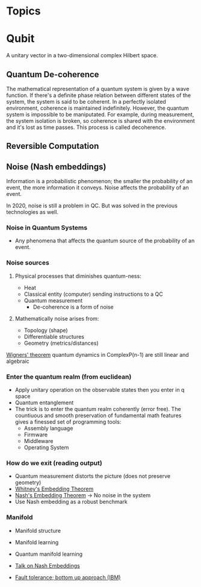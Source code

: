 # Topics

# Qubit

A unitary vector in a two-dimensional complex Hilbert space.

## Quantum De-coherence

The mathematical representation of a quantum system is given by a wave function. If there's a definite phase
relation between different states of the system, the system is said to be coherent. In a perfectly isolated
environment, coherence is maintained indefinitely. However, the quantum system is impossible to be maniputated.
For example, during measurement, the system isolation is broken, so coherence is shared with the environment and it's
 lost as time passes. This process is called decoherence.

## Reversible Computation

## Noise (Nash embeddings)

Information is a probabilistic phenomenon; the smaller the probability of an event, the more information it conveys. 
Noise affects the probability of an event.

In 2020, noise is still a problem in QC. But was solved in the previous technologies as well.

### Noise in Quantum Systems
* Any phenomena that affects the quantum source of the probability of an event.

### Noise sources

1. Physical processes that diminishes quantum-ness:
    * Heat
    * Classical entity (computer) sending instructions to a QC
    * Quantum measurement
        - De-coherence is a form of noise
  
2. Mathematically noise arises from:
    * Topology (shape)
    * Differentiable structures
    * Geometry (metrics/distances)


[Wigners' theorem](https://en.wikipedia.org/wiki/Wigner%27s_theorem) quantum dynamics in ComplexP(n-1) are still linear and algebraic

### Enter the quantum realm (from euclidean)
  * Apply unitary operation on the observable states then you enter in q space
  * Quantum entanglement
  * The trick is to enter the quantum realm coherently (error free). The countiuous and smooth preservation of
   fundamental math features gives a finessed set of programming tools:
    - Assembly language
    - Firmware
    - Middleware
    - Operating System

### How do we exit (reading output)
  * Quantum measurement distorts the picture (does not preserve geometry)
  * [Whitney's Embedding Theorem](https://en.wikipedia.org/wiki/Whitney_embedding_theorem)
  * [Nash's Embedding Theorem](https://en.wikipedia.org/wiki/Nash_embedding_theorem) -> No noise in the system
  * Use Nash embedding as a robust benchmark


### Manifold
* Manifold structure
* Manifold learning
* Quantum manifold learning


* [Talk on Nash Embeddings](https://www.youtube.com/watch?v=ilOes3vC_Vc)
* [Fault tolerance; bottom up approach (IBM)](https://www.ibm.com/blogs/research/2020/09/hardware-aware-quantum/)


